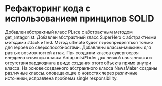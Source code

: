 # Рефакторинг кода с использованием принципов SOLID

Добавлен абстрактный класс PLace с абстрактным методом get_antagonist.
Добавлен абстрактный класс SuperHero с абстрактными методами attack и find. Метод ultimate 
будет переопределяться только для героев со сверхспособностями. Добавлены 
классы-миксины для разных возможностей аттак. При создании класса супергоероя
внедрена инъекция класса AntagonistFinder для низкой связанности и отсутствия хардкодинга 
в виде создания этого объекта прямо внутри класса. На основе созданного абстрактного класса
NewsMaker созданы различные классы, оповещающие о новостях через различные источники,
исправлена проблема single responsibility.
